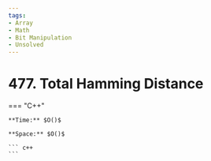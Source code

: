 ```yaml
---
tags:
- Array
- Math
- Bit Manipulation
- Unsolved
---
```



# 477. Total Hamming Distance

=== "C++"

    **Time:** $O()$

    **Space:** $O()$

    ``` c++
    ```